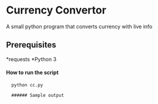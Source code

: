 # Currency Convertor
   A small python program that converts currency with live info

## Prerequisites
   *requests
   *Python 3
   
 ####  How to run the script
      python cc.py
      
      ###### Sample output
      
     
      
